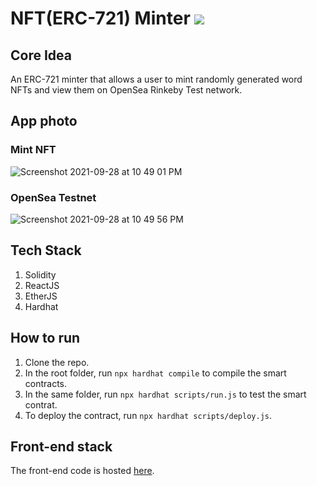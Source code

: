 # NFT(ERC-721) Minter <img src="https://img.icons8.com/external-wanicon-lineal-color-wanicon/64/000000/external-nft-nft-wanicon-lineal-color-wanicon.png"/>

## Core Idea

An ERC-721 minter that allows a user to mint randomly generated word NFTs and view them on OpenSea Rinkeby Test network.

## App photo

### Mint NFT

![Screenshot 2021-09-28 at 10 49 01 PM](https://user-images.githubusercontent.com/35381035/135135064-c23e5bdb-a530-49c2-9fbc-b58dd92e292c.png)

### OpenSea Testnet

![Screenshot 2021-09-28 at 10 49 56 PM](https://user-images.githubusercontent.com/35381035/135135115-14400b04-6b81-4b10-a362-4738c46f67ed.png)

## Tech Stack

1. Solidity
2. ReactJS
3. EtherJS
3. Hardhat 

## How to run

1. Clone the repo.
2. In the root folder, run `npx hardhat compile` to compile the smart contracts.
3. In the same folder, run `npx hardhat scripts/run.js` to test the smart contrat.
4. To deploy the contract, run `npx hardhat scripts/deploy.js`.

## Front-end stack

The front-end code is hosted [here](https://replit.com/@namanmanchanda/nft-minter).
